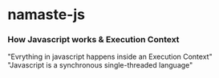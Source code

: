 # namaste-js

### How Javascript works & Execution Context
"Evrything in javascript happens inside an Execution Context" <br>
"Javascript is a synchronous single-threaded language" 

